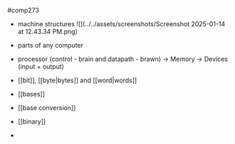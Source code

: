 #comp273 
- machine structures ![](../../assets/screenshots/Screenshot 2025-01-14 at 12.43.34 PM.png)
- parts of any computer
- processor (control - brain and datapath - brawn) -> Memory -> Devices (input + output)

- [[bit]], [[byte|bytes]] and [[word|words]]
- [[bases]]
- [[base conversion]]
- [[binary]]
- 